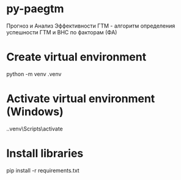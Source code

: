 # py-paegtm
 Прогноз и Анализ Эффективности ГТМ - алгоритм определения успешности ГТМ и ВНС по факторам (ФА)

# Create virtual environment
python -m venv .venv

# Activate virtual environment (Windows)
.\.venv\Scripts\activate

 # Install libraries
 pip install -r requirements.txt
